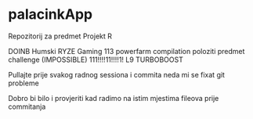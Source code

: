 # palacinkApp
Repozitorij za predmet Projekt R

DOINB Humski RYZE Gaming 113 powerfarm compilation
poloziti predmet challenge (IMPOSSIBLE)
111!!!!11!!!!1! L9 TURBOBOOST


Pullajte prije svakog radnog sessiona i commita neda mi se fixat git probleme

Dobro bi bilo i provjeriti kad radimo na istim mjestima fileova prije commitanja
